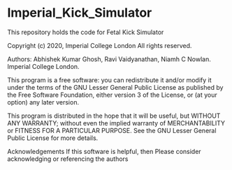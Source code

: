 # Imperial_Kick_Simulator
This repository holds the code for Fetal Kick Simulator

Copyright (c) 2020, Imperial College London All rights reserved.

Authors: Abhishek Kumar Ghosh, Ravi Vaidyanathan, Niamh C Nowlan. Imperial College London.

This program is a free software: you can redistribute it and/or modify it under the terms of the GNU Lesser General Public License as published by the Free Software Foundation, either version 3 of the License, or (at your option) any later version.

This program is distributed in the hope that it will be useful, but WITHOUT ANY WARRANTY; without even the implied warranty of MERCHANTABILITY or FITNESS FOR A PARTICULAR PURPOSE. See the GNU Lesser General Public License for more details.

Acknowledgements If this software is helpful, then Please consider acknowledging or referencing the authors

